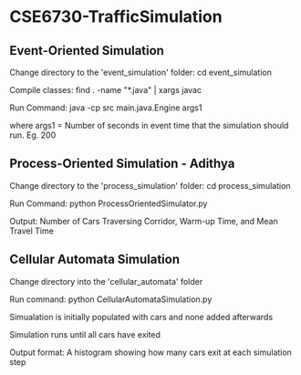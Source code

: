# CSE6730-TrafficSimulation

## Event-Oriented Simulation
Change directory to the 'event_simulation' folder: cd event_simulation

Compile classes: find . -name "*.java" | xargs javac

Run Command: java -cp src main.java.Engine args1
    
where args1 = Number of seconds in event time that the simulation should run. Eg. 200


## Process-Oriented Simulation - Adithya

Change directory to the 'process_simulation' folder: cd process_simulation

Run Command: python ProcessOrientedSimulator.py

Output: Number of Cars Traversing Corridor, Warm-up Time, and Mean Travel Time


## Cellular Automata Simulation
Change directory into the 'cellular_automata' folder

Run command: python CellularAutomataSimulation.py

Simualation is initially populated with cars and none added afterwards

Simulation runs until all cars have exited

Output format: A histogram showing how many cars exit at each simulation step
